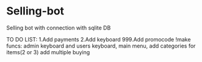 # Selling-bot
Selling bot with connection with sqlite DB


TO DO LIST:
1.Add payments
2.Add keyboard
999.Add promocode
!make funcs: admin keyboard and users keyboard, main menu, add categories for items(2 or 3) add multiple buying
